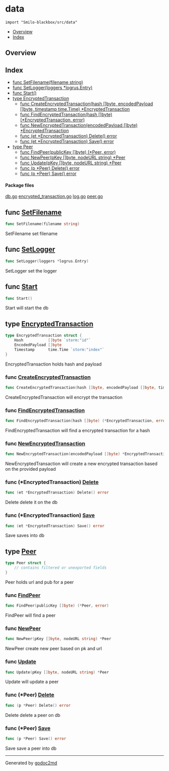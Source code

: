

# data
`import "Smilo-blackbox/src/data"`

* [Overview](#pkg-overview)
* [Index](#pkg-index)

## <a name="pkg-overview">Overview</a>



## <a name="pkg-index">Index</a>
* [func SetFilename(filename string)](#SetFilename)
* [func SetLogger(loggers *logrus.Entry)](#SetLogger)
* [func Start()](#Start)
* [type EncryptedTransaction](#EncryptedTransaction)
  * [func CreateEncryptedTransaction(hash []byte, encodedPayload []byte, timestamp time.Time) *EncryptedTransaction](#CreateEncryptedTransaction)
  * [func FindEncryptedTransaction(hash []byte) (*EncryptedTransaction, error)](#FindEncryptedTransaction)
  * [func NewEncryptedTransaction(encodedPayload []byte) *EncryptedTransaction](#NewEncryptedTransaction)
  * [func (et *EncryptedTransaction) Delete() error](#EncryptedTransaction.Delete)
  * [func (et *EncryptedTransaction) Save() error](#EncryptedTransaction.Save)
* [type Peer](#Peer)
  * [func FindPeer(publicKey []byte) (*Peer, error)](#FindPeer)
  * [func NewPeer(pKey []byte, nodeURL string) *Peer](#NewPeer)
  * [func Update(pKey []byte, nodeURL string) *Peer](#Update)
  * [func (p *Peer) Delete() error](#Peer.Delete)
  * [func (p *Peer) Save() error](#Peer.Save)


#### <a name="pkg-files">Package files</a>
[db.go](/src/Smilo-blackbox/src/data/db.go) [encrypted_transaction.go](/src/Smilo-blackbox/src/data/encrypted_transaction.go) [log.go](/src/Smilo-blackbox/src/data/log.go) [peer.go](/src/Smilo-blackbox/src/data/peer.go) 





## <a name="SetFilename">func</a> [SetFilename](/src/target/db.go?s=933:966#L30)
``` go
func SetFilename(filename string)
```
SetFilename set filename



## <a name="SetLogger">func</a> [SetLogger](/src/target/log.go?s=1033:1070#L30)
``` go
func SetLogger(loggers *logrus.Entry)
```
SetLogger set the logger



## <a name="Start">func</a> [Start](/src/target/db.go?s=1018:1030#L35)
``` go
func Start()
```
Start will start the db




## <a name="EncryptedTransaction">type</a> [EncryptedTransaction](/src/target/encrypted_transaction.go?s=918:1055#L26)
``` go
type EncryptedTransaction struct {
    Hash           []byte `storm:"id"`
    EncodedPayload []byte
    Timestamp      time.Time `storm:"index"`
}
```
EncryptedTransaction holds hash and payload







### <a name="CreateEncryptedTransaction">func</a> [CreateEncryptedTransaction](/src/target/encrypted_transaction.go?s=1560:1670#L48)
``` go
func CreateEncryptedTransaction(hash []byte, encodedPayload []byte, timestamp time.Time) *EncryptedTransaction
```
CreateEncryptedTransaction will encrypt the transaction


### <a name="FindEncryptedTransaction">func</a> [FindEncryptedTransaction](/src/target/encrypted_transaction.go?s=1886:1959#L58)
``` go
func FindEncryptedTransaction(hash []byte) (*EncryptedTransaction, error)
```
FindEncryptedTransaction will find a encrypted transaction for a hash


### <a name="NewEncryptedTransaction">func</a> [NewEncryptedTransaction](/src/target/encrypted_transaction.go?s=1154:1227#L33)
``` go
func NewEncryptedTransaction(encodedPayload []byte) *EncryptedTransaction
```
NewEncryptedTransaction will create a new encrypted transaction based on the provided payload





### <a name="EncryptedTransaction.Delete">func</a> (\*EncryptedTransaction) [Delete](/src/target/encrypted_transaction.go?s=2243:2289#L74)
``` go
func (et *EncryptedTransaction) Delete() error
```
Delete delete it on the db




### <a name="EncryptedTransaction.Save">func</a> (\*EncryptedTransaction) [Save](/src/target/encrypted_transaction.go?s=2144:2188#L69)
``` go
func (et *EncryptedTransaction) Save() error
```
Save saves into db




## <a name="Peer">type</a> [Peer](/src/target/peer.go?s=858:927#L20)
``` go
type Peer struct {
    // contains filtered or unexported fields
}
```
Peer holds url and pub for a peer







### <a name="FindPeer">func</a> [FindPeer](/src/target/peer.go?s=1416:1462#L47)
``` go
func FindPeer(publicKey []byte) (*Peer, error)
```
FindPeer will find a peer


### <a name="NewPeer">func</a> [NewPeer](/src/target/peer.go?s=975:1022#L26)
``` go
func NewPeer(pKey []byte, nodeURL string) *Peer
```
NewPeer create new peer based on pk and url


### <a name="Update">func</a> [Update](/src/target/peer.go?s=1109:1155#L32)
``` go
func Update(pKey []byte, nodeURL string) *Peer
```
Update will update a peer





### <a name="Peer.Delete">func</a> (\*Peer) [Delete](/src/target/peer.go?s=1721:1750#L63)
``` go
func (p *Peer) Delete() error
```
Delete delete a peer on db




### <a name="Peer.Save">func</a> (\*Peer) [Save](/src/target/peer.go?s=1640:1667#L58)
``` go
func (p *Peer) Save() error
```
Save save a peer into db








- - -
Generated by [godoc2md](http://godoc.org/github.com/davecheney/godoc2md)
